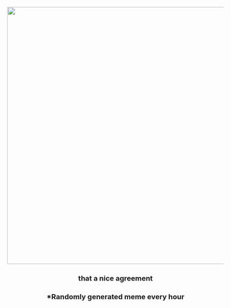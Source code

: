 <p align="center">
        <img src="https://i.redd.it/ra8drx8e2qt81.gif" width="600" height="600">
        </p>
        <h3 align="center">that a nice agreement</h3>
        <h3 align="center">*Randomly generated meme every hour</h3>
    